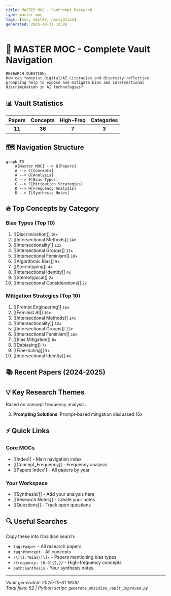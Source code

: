 ```yaml
---
title: MASTER MOC - FemPrompt Research
type: master-moc
tags: [moc, master, navigation]
generated: 2025-10-31 19:00
---
```


# 🎯 MASTER MOC - Complete Vault Navigation

```
RESEARCH QUESTION:
How can feminist Digital/AI Literacies and diversity-reflective
prompting help to expose and mitigate bias and intersectional
discrimination in AI technologies?
```

## 📊 Vault Statistics

| Papers | Concepts | High-Freq | Categories |
|:------:|:--------:|:---------:|:----------:|
| **11** | **36** | **7** | **3** |

## 🗺️ Navigation Structure

```mermaid
graph TD
    A[Master MOC] --> B[Papers]
    A --> C[Concepts]
    A --> D[Analysis]
    C --> E[Bias Types]
    C --> F[Mitigation Strategies]
    D --> H[Frequency Analysis]
    D --> I[Synthesis Notes]
```

## 🔥 Top Concepts by Category

### Bias Types (Top 10)
1. [[Discrimination]] `16x`
2. [[Intersectional Methods]] `14x`
3. [[Intersectionality]] `12x`
4. [[Intersectional Groups]] `12x`
5. [[Intersectional Feminism]] `10x`
6. [[Algorithmic Bias]] `5x`
7. [[Stereotyping]] `4x`
8. [[Intersectional Identity]] `4x`
9. [[Stereotypical]] `2x`
10. [[Intersectional Considerations]] `2x`

### Mitigation Strategies (Top 10)
1. [[Prompt Engineering]] `16x`
2. [[Feminist AI]] `16x`
3. [[Intersectional Methods]] `14x`
4. [[Intersectionality]] `12x`
5. [[Intersectional Groups]] `12x`
6. [[Intersectional Feminism]] `10x`
7. [[Bias Mitigation]] `8x`
8. [[Debiasing]] `7x`
9. [[Fine-tuning]] `5x`
10. [[Intersectional Identity]] `4x`

## 📚 Recent Papers (2024-2025)


## 💡 Key Research Themes

Based on concept frequency analysis:

3. **Prompting Solutions**: Prompt-based mitigation discussed 16x

## ⚡ Quick Links

### Core MOCs
- [[Index]] - Main navigation index
- [[Concept_Frequency]] - Frequency analysis
- [[Papers Index]] - All papers by year

### Your Workspace
- [[Synthesis/]] - Add your analysis here
- [[Research Notes]] - Create your notes
- [[Questions]] - Track open questions

## 🔍 Useful Searches

Copy these into Obsidian search:

- `tag:#paper` - All research papers
- `tag:#concept` - All concepts
- `/\[\[.*Bias\]\]/` - Papers mentioning bias types
- `/frequency: [0-9]{2,}/` - High-frequency concepts
- `path:Synthesis` - Your synthesis notes

---

*Vault generated: 2025-10-31 19:00*  
*Total files: 52 | Python script: `generate_obsidian_vault_improved.py`*
